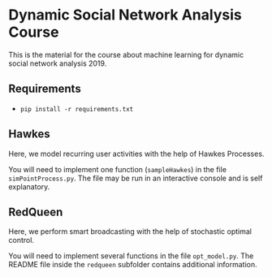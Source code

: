 # Dynamic Social Network Analysis Course

This is the material for the course about machine learning for dynamic
social network analysis 2019.

## Requirements

  - `pip install -r requirements.txt`

## Hawkes

Here, we model recurring user activities with the help of Hawkes Processes.

You will need to implement one function (`sampleHawkes`) in the file
`simPointProcess.py`. The file may be run in an interactive console and is self
explanatory.

## RedQueen

Here, we perform smart broadcasting with the help of stochastic optimal
control.

You will need to implement several functions in the file `opt_model.py`. The
README file inside the `redqueen` subfolder contains additional information.
